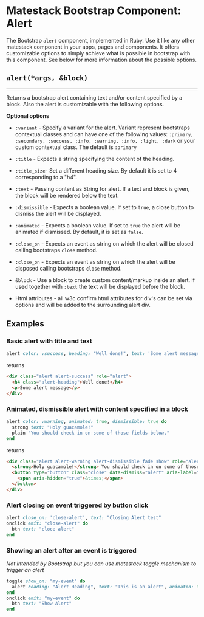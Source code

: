 # Matestack Bootstrap Component: Alert

The Bootstrap `alert` component, implemented in Ruby. Use it like any other matestack component in your apps, pages and components. It offers customizable options to simply achieve what is possible in bootstrap with this component. See below for more information about the possible options.

## `alert(*args, &block)`
----

Returns a bootstrap alert containing text and/or content specified by a block. Also the alert is customizable with the following options. 

**Optional options**

* `:variant` - Specify a variant for the alert. Variant represent bootstraps contextual classes and can have one of the following values: `:primary, :secondary, :success, :info, :warning, :info, :light, :dark` or your custom contextual class. The default is `:primary`

* `:title` - Expects a string specifying the content of the heading.
* `:title_size`- Set a different heading size. By default it is set to 4 corresponding to a "h4". 

* `:text` - Passing content as String for alert. If a text and block is given, the block will be rendered below the text.
  
* `:dismissible` - Expects a boolean value. If set to `true`, a close button to dismiss the alert will be displayed.

* `:animated` - Expects a boolean value. If set to `true` the alert will be animated if dismissed. By default, it is set as `false`.

* `:close_on` - Expects an event as string on which the alert will be closed calling bootstraps `close` method. 
  
* `:close_on` - Expects an event as string on which the alert will be disposed calling bootstraps `close` method. 

* `&block` - Use a block to create custom content/markup inside an alert. If used together with `:text` the text will be displayed before the block.
  
* Html attributes - all w3c confirm html attributes for div's can be set via options and will be added to the surrounding alert div.

## Examples

### Basic alert with title and text

```ruby
alert color: :success, heading: "Well done!", text: 'Some alert message'
```

returns

```html
<div class="alert alert-success" role="alert">
  <h4 class="alert-heading">Well done!</h4>
  <p>Some alert message</p>
</div>
```

### Animated, dismissible alert with content specified in a block
```ruby
alert color: :warning, animated: true, dismissible: true do
  strong text: "Holy guacamole!"
  plain "You should check in on some of those fields below."
end
```

returns

```html
<div class="alert alert-warning alert-dismissible fade show" role="alert">
  <strong>Holy guacamole!</strong> You should check in on some of those fields below.
  <button type="button" class="close" data-dismiss="alert" aria-label="Close">
    <span aria-hidden="true">&times;</span>
  </button>
</div>
```
### Alert closing on event triggered by button click

```ruby
alert close_on: 'close-alert', text: "Closing Alert test"  
onclick emit: "close-alert" do
  btn text: "cloce alert"
end
```

### Showing an alert after an event is triggered 
*Not intended by Bootstrap but you can use matestack toggle mechanism to trigger an alert*

```ruby
toggle show_on: "my-event" do        
  alert heading: "Alert Heading", text: "This is an alert", animated: true, dismissible: true
end
onclick emit: "my-event" do
  btn text: "Show Alert"
end
```
